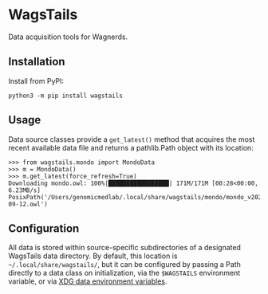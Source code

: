# WagsTails

Data acquisition tools for Wagnerds.

## Installation

Install from PyPI:

```shell
python3 -m pip install wagstails
```

## Usage

Data source classes provide a `get_latest()` method that acquires the most recent available data file and returns a pathlib.Path object with its location:

```pycon
>>> from wagstails.mondo import MondoData
>>> m = MondoData()
>>> m.get_latest(force_refresh=True)
Downloading mondo.owl: 100%|█████████████████| 171M/171M [00:28<00:00, 6.23MB/s]
PosixPath('/Users/genomicmedlab/.local/share/wagstails/mondo/mondo_v2023-09-12.owl')
```

## Configuration

All data is stored within source-specific subdirectories of a designated WagsTails data directory. By default, this location is `~/.local/share/wagstails/`, but it can be configured by passing a Path directly to a data class on initialization, via the `$WAGSTAILS` environment variable, or via [XDG data environment variables](https://specifications.freedesktop.org/basedir-spec/basedir-spec-0.6.html).
